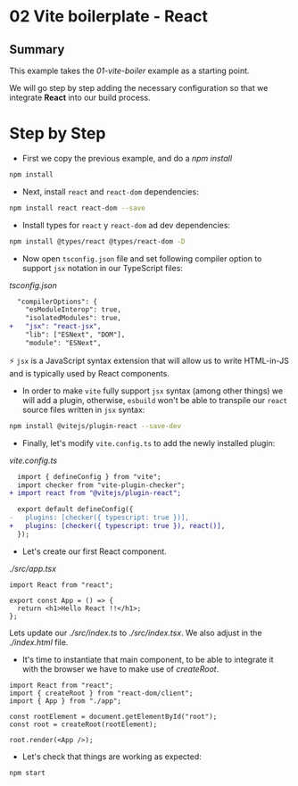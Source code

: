 # 02 Vite boilerplate - React

## Summary

This example takes the _01-vite-boiler_ example as a starting point.

We will go step by step adding the necessary configuration so that we integrate
**React** into our build process.

# Step by Step

- First we copy the previous example, and do a _npm install_

```bash
npm install
```

- Next, install `react` and `react-dom` dependencies:

```bash
npm install react react-dom --save
```

- Install types for `react` y `react-dom` ad dev dependencies:

```bash
npm install @types/react @types/react-dom -D
```

- Now open `tsconfig.json` file and set following compiler option to support `jsx` notation in our TypeScript files:

_tsconfig.json_

```diff
  "compilerOptions": {
    "esModuleInterop": true,
    "isolatedModules": true,
+   "jsx": "react-jsx",
    "lib": ["ESNext", "DOM"],
    "module": "ESNext",
```

⚡ `jsx` is a JavaScript syntax extension that will allow us to write HTML-in-JS and is typically used by React components.

- In order to make `vite` fully support `jsx` syntax (among other things) we will add a plugin, otherwise, `esbuild` won't be able to transpile our `react` source files written in `jsx` syntax:

```bash
npm install @vitejs/plugin-react --save-dev
```

- Finally, let's modify `vite.config.ts` to add the newly installed plugin:

_vite.config.ts_

```diff
  import { defineConfig } from "vite";
  import checker from "vite-plugin-checker";
+ import react from "@vitejs/plugin-react";

  export default defineConfig({
-   plugins: [checker({ typescript: true })],
+   plugins: [checker({ typescript: true }), react()],
  });

```

- Let's create our first React component.

_./src/app.tsx_

```tsx
import React from "react";

export const App = () => {
  return <h1>Hello React !!</h1>;
};
```

Lets update our _./src/index.ts_ to _./src/index.tsx_. We also adjust in the _./index.html_ file.

- It's time to instantiate that main component, to be able to integrate it with the browser we have to make use of _createRoot_.

```tsx
import React from "react";
import { createRoot } from "react-dom/client";
import { App } from "./app";

const rootElement = document.getElementById("root");
const root = createRoot(rootElement);

root.render(<App />);
```

- Let's check that things are working as expected:

```bash
npm start
```
